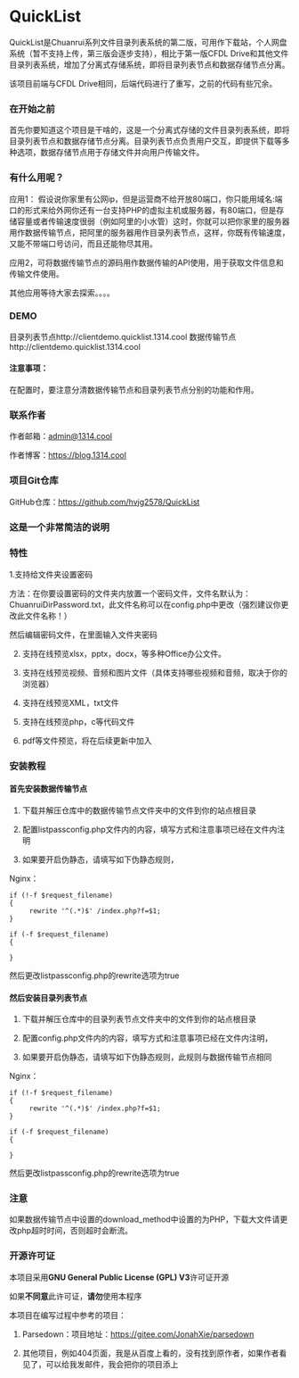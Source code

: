 # QuickList
QuickList是Chuanrui系列文件目录列表系统的第二版，可用作下载站，个人网盘系统（暂不支持上传，第三版会逐步支持），相比于第一版CFDL Drive和其他文件目录列表系统，增加了分离式存储系统，即将目录列表节点和数据存储节点分离。

该项目前端与CFDL Drive相同，后端代码进行了重写，之前的代码有些冗余。



### 在开始之前

首先你要知道这个项目是干啥的，这是一个分离式存储的文件目录列表系统，即将目录列表节点和数据存储节点分离。目录列表节点负责用户交互，即提供下载等多种选项，数据存储节点用于存储文件并向用户传输文件。

### 有什么用呢？

应用1： 假设说你家里有公网ip，但是运营商不给开放80端口，你只能用域名:端口的形式来给外网你还有一台支持PHP的虚拟主机或服务器，有80端口，但是存储容量或者传输速度很弱（例如阿里的小水管）这时，你就可以把你家里的服务器用作数据传输节点，把阿里的服务器用作目录列表节点，这样，你既有传输速度，又能不带端口号访问，而且还能物尽其用。

应用2，可将数据传输节点的源码用作数据传输的API使用，用于获取文件信息和传输文件使用。

其他应用等待大家去探索。。。。

### DEMO

目录列表节点http://clientdemo.quicklist.1314.cool
数据传输节点http://clientdemo.quicklist.1314.cool

#### 注意事项：

在配置时，要注意分清数据传输节点和目录列表节点分别的功能和作用。

### 联系作者

作者邮箱：admin@1314.cool

作者博客：https://blog.1314.cool

### 项目Git仓库

GitHub仓库：https://github.com/hvjg2578/QuickList


### 这是一个非常简洁的说明



### 特性

1.支持给文件夹设置密码

方法：在你要设置密码的文件夹内放置一个密码文件，文件名默认为：ChuanruiDirPassword.txt，此文件名称可以在config.php中更改（强烈建议你更改此文件名称！）

然后编辑密码文件，在里面输入文件夹密码

2. 支持在线预览xlsx，pptx，docx，等多种Office办公文件。

3. 支持在线预览视频、音频和图片文件（具体支持哪些视频和音频，取决于你的浏览器）

4. 支持在线预览XML，txt文件

5. 支持在线预览php，c等代码文件

4. pdf等文件预览，将在后续更新中加入
### 安装教程

#### 首先安装数据传输节点

1. 下载并解压仓库中的数据传输节点文件夹中的文件到你的站点根目录

2. 配置listpassconfig.php文件内的内容，填写方式和注意事项已经在文件内注明

3. 如果要开启伪静态，请填写如下伪静态规则，

Nginx：

```
if (!-f $request_filename)
{
     rewrite '^(.*)$' /index.php?f=$1;
}

if (-f $request_filename)
{

}

```

然后更改listpassconfig.php的rewrite选项为true


#### 然后安装目录列表节点

1. 下载并解压仓库中的目录列表节点文件夹中的文件到你的站点根目录

2. 配置config.php文件内的内容，填写方式和注意事项已经在文件内注明，

3. 如果要开启伪静态，请填写如下伪静态规则，此规则与数据传输节点相同

Nginx：

```
if (!-f $request_filename)
{
     rewrite '^(.*)$' /index.php?f=$1;
}

if (-f $request_filename)
{

}

```

然后更改listpassconfig.php的rewrite选项为true

### 注意

如果数据传输节点中设置的download_method中设置的为PHP，下载大文件请更改php超时时间，否则超时会断流。


### 开源许可证

本项目采用**GNU General Public License (GPL) V3**许可证开源

如果**不同意**此许可证，**请勿**使用本程序

本项目在编写过程中参考的项目：

1. Parsedown：项目地址：https://gitee.com/JonahXie/parsedown

2. 其他项目，例如404页面，我是从百度上看的，没有找到原作者，如果作者看见了，可以给我发邮件，我会把你的项目添上
